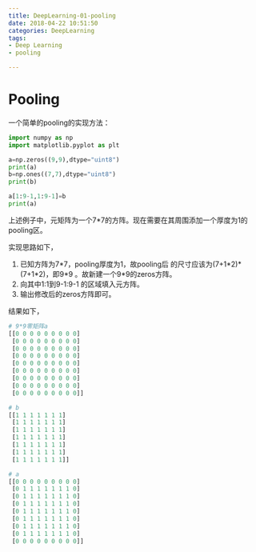 ```yaml
---
title: DeepLearning-01-pooling
date: 2018-04-22 10:51:50
categories: DeepLearning
tags:
- Deep Learning
- pooling

---
```


# Pooling

一个简单的pooling的实现方法：

```python
import numpy as np
import matplotlib.pyplot as plt

a=np.zeros((9,9),dtype="uint8")
print(a)
b=np.ones((7,7),dtype="uint8")
print(b)

a[1:9-1,1:9-1]=b
print(a)	
```

上述例子中，元矩阵为一个7*7的方阵。现在需要在其周围添加一个厚度为1的pooling区。

实现思路如下，

1. 已知方阵为7*7，pooling厚度为1，故pooling后 的尺寸应该为(7+1\*2)\*(7+1\*2)，即9\*9 。故新建一个9\*9的zeros方阵。
2. 向其中1:1到9-1:9-1 的区域填入元方阵。
3. 输出修改后的zeros方阵即可。

结果如下，

```python
# 9*9零矩阵a
[[0 0 0 0 0 0 0 0 0]
 [0 0 0 0 0 0 0 0 0]
 [0 0 0 0 0 0 0 0 0]
 [0 0 0 0 0 0 0 0 0]
 [0 0 0 0 0 0 0 0 0]
 [0 0 0 0 0 0 0 0 0]
 [0 0 0 0 0 0 0 0 0]
 [0 0 0 0 0 0 0 0 0]
 [0 0 0 0 0 0 0 0 0]]

# b
[[1 1 1 1 1 1 1]
 [1 1 1 1 1 1 1]
 [1 1 1 1 1 1 1]
 [1 1 1 1 1 1 1]
 [1 1 1 1 1 1 1]
 [1 1 1 1 1 1 1]
 [1 1 1 1 1 1 1]]

# a
[[0 0 0 0 0 0 0 0 0]
 [0 1 1 1 1 1 1 1 0]
 [0 1 1 1 1 1 1 1 0]
 [0 1 1 1 1 1 1 1 0]
 [0 1 1 1 1 1 1 1 0]
 [0 1 1 1 1 1 1 1 0]
 [0 1 1 1 1 1 1 1 0]
 [0 1 1 1 1 1 1 1 0]
 [0 0 0 0 0 0 0 0 0]]
```



